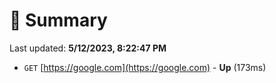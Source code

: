 # 📖 Summary
Last updated: **5/12/2023, 8:22:47 PM**

- `GET` [https://google.com](https://google.com) - **Up** (173ms)

